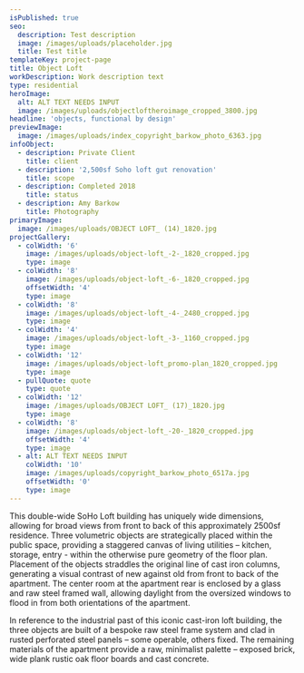 ```yaml
---
isPublished: true
seo:
  description: Test description
  image: /images/uploads/placeholder.jpg
  title: Test title
templateKey: project-page
title: Object Loft
workDescription: Work description text
type: residential
heroImage:
  alt: ALT TEXT NEEDS INPUT
  image: /images/uploads/objectloftheroimage_cropped_3800.jpg
headline: 'objects, functional by design'
previewImage:
  image: /images/uploads/index_copyright_barkow_photo_6363.jpg
infoObject:
  - description: Private Client
    title: client
  - description: '2,500sf Soho loft gut renovation'
    title: scope
  - description: Completed 2018
    title: status
  - description: Amy Barkow
    title: Photography
primaryImage:
  image: /images/uploads/OBJECT LOFT_ (14)_1820.jpg
projectGallery:
  - colWidth: '6'
    image: /images/uploads/object-loft_-2-_1820_cropped.jpg
    type: image
  - colWidth: '8'
    image: /images/uploads/object-loft_-6-_1820_cropped.jpg
    offsetWidth: '4'
    type: image
  - colWidth: '8'
    image: /images/uploads/object-loft_-4-_2480_cropped.jpg
    type: image
  - colWidth: '4'
    image: /images/uploads/object-loft_-3-_1160_cropped.jpg
    type: image
  - colWidth: '12'
    image: /images/uploads/object-loft_promo-plan_1820_cropped.jpg
    type: image
  - pullQuote: quote
    type: quote
  - colWidth: '12'
    image: /images/uploads/OBJECT LOFT_ (17)_1820.jpg
    type: image
  - colWidth: '8'
    image: /images/uploads/object-loft_-20-_1820_cropped.jpg
    offsetWidth: '4'
    type: image
  - alt: ALT TEXT NEEDS INPUT
    colWidth: '10'
    image: /images/uploads/copyright_barkow_photo_6517a.jpg
    offsetWidth: '0'
    type: image
---
```

This double-wide SoHo Loft building has uniquely wide dimensions, allowing for broad views from front to back of this approximately 2500sf residence. Three volumetric objects are strategically placed within the public space, providing a staggered canvas of living utilities – kitchen, storage, entry - within the otherwise pure geometry of the floor plan. Placement of the objects straddles the original line of cast iron columns, generating a visual contrast of new against old from front to back of the apartment. The center room at the apartment rear is enclosed by a glass and raw steel framed wall, allowing daylight from the oversized windows to flood in from both orientations of the apartment.


In reference to the industrial past of this iconic cast-iron loft building, the three objects are built of a bespoke raw steel frame system and clad in rusted perforated steel panels – some operable, others fixed. The remaining materials of the apartment provide a raw, minimalist palette – exposed brick, wide plank rustic oak floor boards and cast concrete.
